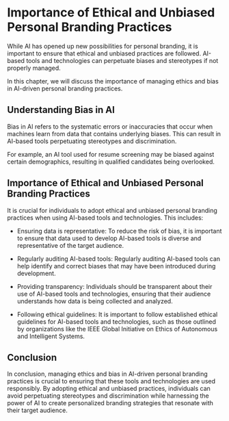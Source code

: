 Importance of Ethical and Unbiased Personal Branding Practices
==================================================================================================================================

While AI has opened up new possibilities for personal branding, it is important to ensure that ethical and unbiased practices are followed. AI-based tools and technologies can perpetuate biases and stereotypes if not properly managed.

In this chapter, we will discuss the importance of managing ethics and bias in AI-driven personal branding practices.

Understanding Bias in AI
------------------------

Bias in AI refers to the systematic errors or inaccuracies that occur when machines learn from data that contains underlying biases. This can result in AI-based tools perpetuating stereotypes and discrimination.

For example, an AI tool used for resume screening may be biased against certain demographics, resulting in qualified candidates being overlooked.

Importance of Ethical and Unbiased Personal Branding Practices
--------------------------------------------------------------

It is crucial for individuals to adopt ethical and unbiased personal branding practices when using AI-based tools and technologies. This includes:

* Ensuring data is representative: To reduce the risk of bias, it is important to ensure that data used to develop AI-based tools is diverse and representative of the target audience.

* Regularly auditing AI-based tools: Regularly auditing AI-based tools can help identify and correct biases that may have been introduced during development.

* Providing transparency: Individuals should be transparent about their use of AI-based tools and technologies, ensuring that their audience understands how data is being collected and analyzed.

* Following ethical guidelines: It is important to follow established ethical guidelines for AI-based tools and technologies, such as those outlined by organizations like the IEEE Global Initiative on Ethics of Autonomous and Intelligent Systems.

Conclusion
----------

In conclusion, managing ethics and bias in AI-driven personal branding practices is crucial to ensuring that these tools and technologies are used responsibly. By adopting ethical and unbiased practices, individuals can avoid perpetuating stereotypes and discrimination while harnessing the power of AI to create personalized branding strategies that resonate with their target audience.
